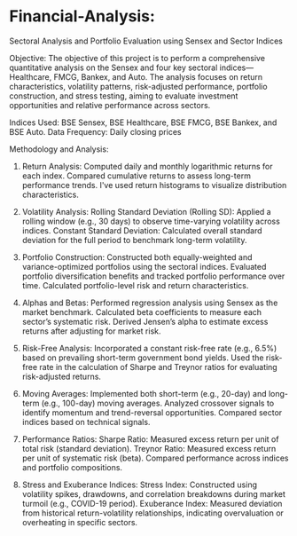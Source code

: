 # Financial-Analysis:
Sectoral Analysis and Portfolio Evaluation using Sensex and Sector Indices

Objective:
The objective of this project is to perform a comprehensive quantitative analysis on the Sensex and four key sectoral indices—Healthcare, FMCG, Bankex, and Auto. The analysis focuses on return characteristics, volatility patterns, risk-adjusted performance, portfolio construction, and stress testing, aiming to evaluate investment opportunities and relative performance across sectors.

Indices Used: BSE Sensex, BSE Healthcare, BSE FMCG, BSE Bankex, and BSE Auto.
Data Frequency: Daily closing prices

Methodology and Analysis:

1. Return Analysis:
Computed daily and monthly logarithmic returns for each index.
Compared cumulative returns to assess long-term performance trends.
I've used return histograms to visualize distribution characteristics.

2. Volatility Analysis:
Rolling Standard Deviation (Rolling SD): Applied a rolling window (e.g., 30 days) to observe time-varying volatility across indices.
Constant Standard Deviation: Calculated overall standard deviation for the full period to benchmark long-term volatility.

3. Portfolio Construction:
Constructed both equally-weighted and variance-optimized portfolios using the sectoral indices.
Evaluated portfolio diversification benefits and tracked portfolio performance over time.
Calculated portfolio-level risk and return characteristics.

4. Alphas and Betas:
Performed regression analysis using Sensex as the market benchmark.
Calculated beta coefficients to measure each sector’s systematic risk.
Derived Jensen’s alpha to estimate excess returns after adjusting for market risk.

5. Risk-Free Analysis:
Incorporated a constant risk-free rate (e.g., 6.5%) based on prevailing short-term government bond yields.
Used the risk-free rate in the calculation of Sharpe and Treynor ratios for evaluating risk-adjusted returns.

6. Moving Averages:
Implemented both short-term (e.g., 20-day) and long-term (e.g., 100-day) moving averages.
Analyzed crossover signals to identify momentum and trend-reversal opportunities.
Compared sector indices based on technical signals.

7. Performance Ratios:
Sharpe Ratio: Measured excess return per unit of total risk (standard deviation).
Treynor Ratio: Measured excess return per unit of systematic risk (beta).
Compared performance across indices and portfolio compositions.

8. Stress and Exuberance Indices:
Stress Index: Constructed using volatility spikes, drawdowns, and correlation breakdowns during market turmoil (e.g., COVID-19 period).
Exuberance Index: Measured deviation from historical return-volatility relationships, indicating overvaluation or overheating in specific sectors.
